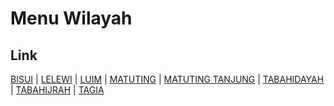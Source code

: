 # Menu Wilayah

## Link

[BISUI](https://github.com/gigit-pemilu/pemilu-2024-82-maluku-utara/tree/main/pileg-dpr/hitung-suara/sub/82-maluku-utara/sub/04-halmahera-selatan/sub/27-gane-timur-tengah/sub/2001-bisui)
 | 
[LELEWI](https://github.com/gigit-pemilu/pemilu-2024-82-maluku-utara/tree/main/pileg-dpr/hitung-suara/sub/82-maluku-utara/sub/04-halmahera-selatan/sub/27-gane-timur-tengah/sub/2002-lelewi)
 | 
[LUIM](https://github.com/gigit-pemilu/pemilu-2024-82-maluku-utara/tree/main/pileg-dpr/hitung-suara/sub/82-maluku-utara/sub/04-halmahera-selatan/sub/27-gane-timur-tengah/sub/2003-luim)
 | 
[MATUTING](https://github.com/gigit-pemilu/pemilu-2024-82-maluku-utara/tree/main/pileg-dpr/hitung-suara/sub/82-maluku-utara/sub/04-halmahera-selatan/sub/27-gane-timur-tengah/sub/2004-matuting)
 | 
[MATUTING TANJUNG](https://github.com/gigit-pemilu/pemilu-2024-82-maluku-utara/tree/main/pileg-dpr/hitung-suara/sub/82-maluku-utara/sub/04-halmahera-selatan/sub/27-gane-timur-tengah/sub/2005-matuting-tanjung)
 | 
[TABAHIDAYAH](https://github.com/gigit-pemilu/pemilu-2024-82-maluku-utara/tree/main/pileg-dpr/hitung-suara/sub/82-maluku-utara/sub/04-halmahera-selatan/sub/27-gane-timur-tengah/sub/2006-tabahidayah)
 | 
[TABAHIJRAH](https://github.com/gigit-pemilu/pemilu-2024-82-maluku-utara/tree/main/pileg-dpr/hitung-suara/sub/82-maluku-utara/sub/04-halmahera-selatan/sub/27-gane-timur-tengah/sub/2007-tabahijrah)
 | 
[TAGIA](https://github.com/gigit-pemilu/pemilu-2024-82-maluku-utara/tree/main/pileg-dpr/hitung-suara/sub/82-maluku-utara/sub/04-halmahera-selatan/sub/27-gane-timur-tengah/sub/2008-tagia)

